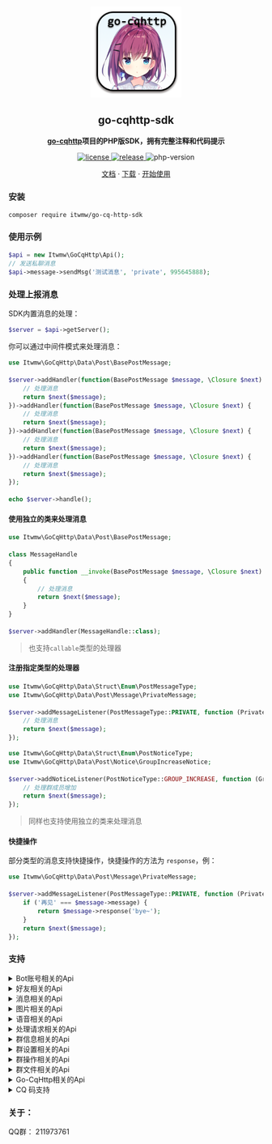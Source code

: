 <p align="center">
  <a href="https://ishkong.github.io/go-cqhttp-docs/">
    <img src="winres/icon.png" width="180" height="180" alt="go-cqhttp">
  </a>
</p>

<div align="center">

<h2>go-cqhttp-sdk</h2>

<b>[go-cqhttp](https://github.com/Mrs4s/go-cqhttp)项目的PHP版SDK，拥有完整注释和代码提示</b>

</div>

<p align="center">
  <a href="https://raw.githubusercontent.com/MicroDreamTeam/go-cq-http-sdk/master/LICENSE">
    <img src="https://img.shields.io/github/license/MicroDreamTeam/go-cq-http-sdk" alt="license">
  </a>
  <a href="https://packagist.org/packages/itwmw/go-cq-http-sdk">
    <img src="https://img.shields.io/packagist/v/itwmw/go-cq-http-sdk" alt="release">
  </a>
    <img src="https://img.shields.io/packagist/dependency-v/itwmw/go-cq-http-sdk/php" alt="php-version">

</p>

<p align="center">
  <a href="https://docs.go-cqhttp.org/">文档</a>
  ·
  <a href="https://github.com/Mrs4s/go-cqhttp/releases">下载</a>
  ·
  <a href="https://docs.go-cqhttp.org/guide/quick_start.html">开始使用</a>
</p>

### 安装
```shell
composer require itwmw/go-cq-http-sdk
```
### 使用示例
```php
$api = new Itwmw\GoCqHttp\Api();
// 发送私聊消息
$api->message->sendMsg('测试消息', 'private', 995645888);
```
### 处理上报消息
SDK内置消息的处理：
```php
$server = $api->getServer();
```
你可以通过中间件模式来处理消息：
```php
use Itwmw\GoCqHttp\Data\Post\BasePostMessage;

$server->addHandler(function(BasePostMessage $message, \Closure $next) {
    // 处理消息
    return $next($message);
})->addHandler(function(BasePostMessage $message, \Closure $next) {
    // 处理消息
    return $next($message);
})->addHandler(function(BasePostMessage $message, \Closure $next) {
    // 处理消息
    return $next($message);
})->addHandler(function(BasePostMessage $message, \Closure $next) {
    // 处理消息
    return $next($message);
});

echo $server->handle();
```
#### 使用独立的类来处理消息
```php
use Itwmw\GoCqHttp\Data\Post\BasePostMessage;

class MessageHandle
{
    public function __invoke(BasePostMessage $message, \Closure $next)
    {
        // 处理消息
        return $next($message);
    }
}

$server->addHandler(MessageHandle::class);
```
> 也支持`callable`类型的处理器

#### 注册指定类型的处理器
```php
use Itwmw\GoCqHttp\Data\Struct\Enum\PostMessageType;
use Itwmw\GoCqHttp\Data\Post\Message\PrivateMessage;

$server->addMessageListener(PostMessageType::PRIVATE, function (PrivateMessage $message, \Closure $next) {
    // 处理消息
    return $next($message);
});
```

```php
use Itwmw\GoCqHttp\Data\Struct\Enum\PostNoticeType;
use Itwmw\GoCqHttp\Data\Post\Notice\GroupIncreaseNotice;

$server->addNoticeListener(PostNoticeType::GROUP_INCREASE, function (GroupIncreaseNotice $message, Closure $next) {
    // 处理群成员增加
    return $next($message);
});
```
> 同样也支持使用独立的类来处理消息

#### 快捷操作
部分类型的消息支持快捷操作，快捷操作的方法为 `response`，例：
```php
use Itwmw\GoCqHttp\Data\Post\Message\PrivateMessage;

$server->addMessageListener(PostMessageType::PRIVATE, function (PrivateMessage $message, \Closure $next) {
    if ('再见' === $message->message) {
        return $message->response('bye~');
    }
    return $next($message);
});
```
### 支持

<details>
<summary>Bot账号相关的Api</summary>

```php
$api->bot;
```

| API                      | 功能                   |
| ------------------------ | ---------------------- |
| getLoginInfo             | 获取登录号信息           |
| setQqProfile             | 设置登录号资料           |
| qiDianGetAccountInfo     | 获取企点账号信息          |
| getModelShow             | 获取在线机型             |
| setModelShow             | 设置在线机型             |
| getOnlineClients         | 获取当前账号在线客户端列表 |
</details>


<details>
<summary>好友相关的Api</summary>

```php
$api->friend;
```

| API                      | 功能                   |
| ------------------------ | ---------------------- |
| getStrangerInfo             | 获取陌生人信息           |
| GetFriendList             | 获取好友列表           |
| getUnidirectionalFriendList     | 获取单向好友列表          |
| deleteFriend             | 删除好友             |
| deleteUnidirectionalFriend             | 删除单向好友             |
| getOnlineClients         | 获取当前账号在线客户端列表 |
</details>


<details>
<summary>消息相关的Api</summary>

```php
$api->message;
```

| API                      | 功能                   |
| ------------------------ | ---------------------- |
| sendPrivateMsg             | 发送私聊消息           |
| sendGroupMsg             | 发送群聊消息           |
| sendMsg     | 发送消息          |
| getMsg             | 获取消息             |
| deleteMsg             | 撤回消息             |
| markMsgAsRead         | 标记消息已读 |
| getForwardMsg         | 获取合并转发内容 |
| sendGroupForwardMsg         | 发送合并转发 ( 群聊 ) |
| sendPrivateForwardMsg         | 发送合并转发 ( 好友 ) |
| getGroupMsgHistory         | 获取群消息历史记录 |
</details>


<details>
<summary>图片相关的Api</summary>

```php
$api->image;
```

| API                      | 功能                   |
| ------------------------ | ---------------------- |
| getImage                 | 获取图片信息           |
| canSendImage             | 检查是否可以发送图片           |
| ocrImage                 | 图片 OCR          |
</details>

<details>
<summary>语音相关的Api</summary>

```php
$api->record;
```

| API                      | 功能                   |
| ------------------------ | ---------------------- |
| getRecord                | 获取语音                |
| canSendRecord            | 检查是否可以发送语音      |
</details>

<details>
<summary>处理请求相关的Api</summary>

```php
$api->request;
```

| API                      | 功能                   |
| ------------------------ | ---------------------- |
| setFriendAddRequest                | 处理加好友请求                |
| setGroupAddRequest            | 处理加群请求／邀请      |
</details>


<details>
<summary>群信息相关的Api</summary>

```php
$api->groupInfo;
```

| API                      | 功能                   |
| ------------------------ | ---------------------- |
| getGroupInfo             | 获取群信息           |
| getGroupList             | 获取群列表           |
| getGroupMemberInfo     | 获取群成员信息          |
| getGroupMemberList             | 获取群成员列表             |
| getGroupHonorInfo             | 获取群荣誉信息             |
| getGroupSystemMsg         | 获取群系统消息 |
| getEssenceMsgList         | 获取精华消息列表 |
| getGroupAtAllRemain         | 获取群 @全体成员 剩余次数 |
</details>

<details>
<summary>群设置相关的Api</summary>

```php
$api->groupSetting;
```

| API                      | 功能                   |
| ------------------------ | ---------------------- |
| setGroupName             | 设置群名           |
| setGroupPortrait             | 设置群头像           |
| setGroupAdmin     | 设置群管理员          |
| setGroupCard             | 设置群名片 ( 群备注 )             |
| setGroupSpecialTitle             | 设置群组专属头衔             |
</details>

<details>
<summary>群操作相关的Api</summary>

```php
$api->groupAction;
```

| API                      | 功能                   |
| ------------------------ | ---------------------- |
| setGroupBan             | 群单人禁言           |
| setGroupWholeBan             | 群全员禁言           |
| setGroupAnonymousBan     | 群匿名用户禁言          |
| setEssenceMsg             | 设置精华消息             |
| deleteEssenceMsg         | 移出精华消息 |
| sendGroupSign         | 群打卡 |
| setGroupAnonymous         | 群设置匿名 |
| sendGroupNotice         | 发送群公告 |
| getGroupNotice         | 获取群公告 |
| setGroupKick         | 群组踢人 |
| setGroupLeave         | 退出群组 |
</details>

<details>
<summary>群文件相关的Api</summary>

```php
$api->groupFile;
```

| API                      | 功能                   |
| ------------------------ | ---------------------- |
| uploadGroupFile             | 上传群文件           |
| deleteGroupFile             | 删除群文件           |
| createGroupFileFolder     | 创建群文件文件夹          |
| deleteGroupFolder             | 删除群文件文件夹             |
| getGroupFileSystemInfo         | 获取群文件系统信息 |
| getGroupRootFiles         | 获取群根目录文件列表 |
| getGroupFilesByFolder         | 获取群子目录文件列表 |
| getGroupFileUrl         | 获取群文件资源链接 |
| uploadPrivateFile         | 上传私聊文件 |
</details>

<details>
<summary>Go-CqHttp相关的Api</summary>

```php
$api->cq;
```

| API                      | 功能                   |
| ------------------------ | ---------------------- |
| getCookies             | <span style="text-decoration: line-through;">获取 Cookies</span>           |
| getCsrfToken             | <span style="text-decoration: line-through;">获取 CSRF Token</span>           |
| getCredentials     | <span style="text-decoration: line-through;">获取 QQ 相关接口凭证</span>          |
| getVersionInfo             | 获取版本信息             |
| getStatus         | 获取状态 |
| cleanCache         | 清理缓存 |
| reloadEventFilter         | 重载事件过滤器 |
| downloadFile         | 下载文件到缓存目录 |
| checkUrlSafely         | 检查链接安全性 |
| getWordSlices         | 获取中文分词 ( 隐藏 API ) |
| handleQuickOperation         | 对事件执行快速操作 ( 隐藏 API ) |
</details>

<details>
<summary>CQ 码支持</summary>

| 对应的类                       | 功能                   |
| ----------------------------- | ---------------------- |
| `Itwmw\GoCqHttp\CqCode\Face`    | QQ 表情 |
| `Itwmw\GoCqHttp\CqCode\Record`    | 语音 |
| `Itwmw\GoCqHttp\CqCode\Video`    | 短视频 |
| `Itwmw\GoCqHttp\CqCode\At`    | @某人 |
| `Itwmw\GoCqHttp\CqCode\Share`    | 链接分享 |
| `Itwmw\GoCqHttp\CqCode\Music`    | 音乐分享 |
| `Itwmw\GoCqHttp\CqCode\MusicCustom`    | 自定义音乐分享 |
| `Itwmw\GoCqHttp\CqCode\Image`    | 图片 |
| `Itwmw\GoCqHttp\CqCode\Reply`    | 回复 |
| `Itwmw\GoCqHttp\CqCode\RedBag`    | 红包 |
| `Itwmw\GoCqHttp\CqCode\Poke`    | 戳一戳 |
| `Itwmw\GoCqHttp\CqCode\Gift`    | 礼物 |
| `Itwmw\GoCqHttp\CqCode\Forward`    | 合并转发 |
| `Itwmw\GoCqHttp\CqCode\Xml`    | XML 消息 |
| `Itwmw\GoCqHttp\CqCode\Json`    | JSON 消息 |
| `Itwmw\GoCqHttp\CqCode\CardImage`    | 装逼大图 |
| `Itwmw\GoCqHttp\CqCode\Tts`    | 文本转语音 |

#### 使用示例
发送：
```php
use Itwmw\GoCqHttp\Api;
use Itwmw\GoCqHttp\CqCode\Tts;

$api = new Api();
$tts = new Tts('你好');
$api->message->sendMsg($tts, user_id: 995645888);
```
解析接受到的消息：
```php
$msg = "[CQ:share,url=https://www.baidu.com/,title=百度一下,content=百度一下，你就知道,image=https://www.baidu.com/img/bd_logo1.png]";
$share = Share::create($msg);
print_r($share);
//Itwmw\GoCqHttp\CqCode\Share Object
//(
//    [url] => https://www.baidu.com/
//    [title] => 百度一下
//    [content] => 百度一下，你就知道
//    [image] => https://www.baidu.com/img/bd_logo1.png
//)
echo $share;
// [CQ:share,url=https://www.baidu.com/,title=百度一下,content=百度一下，你就知道,image=https://www.baidu.com/img/bd_logo1.png]
```
</details>

### 关于：
QQ群： 211973761
